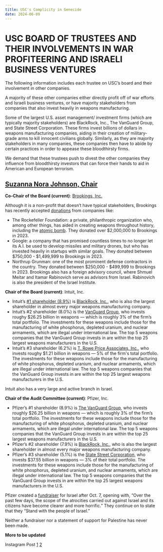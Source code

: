 ```yaml
---
title: USC's Complicity in Genecide
date: 2024-06-09
---
```


# USC BOARD OF TRUSTEES AND THEIR INVOLVEMENTS IN WAR PROFITEERING AND ISRAELI BUSINESS VENTURES

The following information includes each trustee on USC’s board and their involvement in other companies. 

A majority of these other companies either directly profit off of war efforts and Israeli business ventures, or have majority stakeholders from companies that also invest heavily in weapons manufacturing.

Some of the largest U.S. asset management/ investment firms (which are typically majority stakeholders) are  BlackRock, Inc., The VanGuard Group, and State Street Corporation. These firms invest billions of dollars in weapons manufacturing companies, aiding in their creation of military-grade arms to kill innocent civilians globally. Similarly, as they are majority stakeholders in many companies, these companies then have to abide by certain practices in order to appease these bloodthirsty firms.

We demand that these trustees push to divest the other companies they influence from bloodthirsty investors that can force their hands to aid in American and European terrorism.

## [Suzanna Nora Johnson, Chair](https://www.brookings.edu/people/suzanne-nora-johnson/)

**Co-Chair of the Board (current)**: [Brookings, Inc.](https://www.brookings.edu/)

Although it is a non-profit that doesn’t have typical stakeholders, Brookings has recently accepted 
[donations](https://www.brookings.edu/wp-content/uploads/2023/11/Brookings_FY23_Annual_Report.pdf) from companies like:
* The Rockefeller Foundation: a private, philanthropic organization who, among other things, has aided in creating weapons throughout history, including the [atomic bomb](https://resource.rockarch.org/story/the-atomic-bomb-development-rockefeller-foundation-role/). They donated over $2,000,000 to Brookings in 2023.
* Google: a company that has promised countless times to no longer let its A.I. be used to develop missiles and military drones, but who has invested heavily in startups with similar goals. They donated between $750,000 - $1,499,999 to Brookings in 2023.
* Northrup Grunman: one of the most prominent defense contractors in the country. They donated between $250,000 - $499,999 to Brookings in 2023.
	Brookings also has a foreign advisory council, where Shmuel Meitar and Itamar Rabinovich serve as 
advisors from Israel. Rabinovich is also the president of the Israel Institute.

**Chair of the Board (current)**: Intuit, Inc.
* Intuit’s [#1 shareholder (8.9%)](https://www.sec.gov/Archives/edgar/data/896878/000110465922121633/tm2223271-2_def14a.htm#tSOT) is [BlackRock, Inc.](https://peoplesforum.org/blog_post/blackrock-funds-genocide-against-palestinians/), who is also the largest shareholder in almost every 
major weapons manufacturing company.
* Intuit’s #2 shareholder (8.0%) is the [VanGuard Group](https://weaponfreefunds.org/fund/vanguard-500-index-fund/VFIAX/weapon-investments/FSUSA002QH/FOUSA00L8W), who invests roughy $26.25 billion in weapons — 
which is roughly 3% of the firm’s total portfolio. The investments for these weapons include those for the manufacturing of white phosphorus, depleted uranium, and nuclear armaments, which are illegal under international law. The top 5 weapons companies that the VanGuard Group invests in are within the top 25 largest weapons manufacturers in the U.S.
* Intuit’s #3 shareholder (6.2%) is [T. Rowe Price Associates, Inc.](https://weaponfreefunds.org/fund/t-rowe-price-value-fund/TRZAX/weapon-investments/FSUSA0000G/F000014VO9), who invests roughy $1.21 billion in weapons — 5% of the firm's total portfolio. The investments for these weapons include those for the manufacturing of white phosphorus, depleted uranium, and nuclear armaments, which are illegal under international law. The top 5 weapons companies that the VanGuard Group invests in are within the top 25 largest weapons manufacturers in the U.S.

Intuit also has a very large and active branch in Israel.

**Chair of the Audit Committee (current)**: Pfizer, Inc.
* Pfizer’s #1 shareholder (8.9%) is [The VanGuard Group](https://weaponfreefunds.org/fund/vanguard-500-index-fund/VFIAX/weapon-investments/FSUSA002QH/FOUSA00L8W), who invests roughly $26.25 billion in weapons —  which is roughly 3% of the firm’s total portfolio. The investments for these weapons include those for the manufacturing of white phosphorus, depleted uranium, and nuclear armaments, which are illegal under international law. The top 5 weapons companies that the VanGuard Group invests in are within the top 25 largest weapons manufacturers in the U.S.
* Pfizer’s #2 shareholder (7.9%) is [BlackRock, Inc.](https://peoplesforum.org/blog_post/blackrock-funds-genocide-against-palestinians/), who is also the largest shareholder in almost every 
major weapons manufacturing company.
* Pfizer’s #3 shareholder (5.1%) is the [State Street Corporation](https://weaponfreefunds.org/fund/state-street-equity-500-index-fund/SSSVX/weapon-investments/FSUSA04AUI/F00000QT2C), who invests $37.55 billion in weapons — 3% of their total portfolio. The investments for these weapons include those for the manufacturing of white phosphorus, depleted uranium, and nuclear armaments, which are illegal under international law. The top 5 weapons companies that the VanGuard Group invests in are within the top 25 largest weapons manufacturers in the U.S.

Pfizer created a [fundraiser](https://www.linkedin.com/posts/albert-bourla_standing-with-the-people-of-israel-activity-7118243940096466944-lRGZ/) for Israel after Oct. 7, opening with, 
“Over the past few days, the scope of the atrocities carried out against Israel and its citizens have 
become clearer and more horrific.” They continue on to state that they “Stand with the people of Israel.”

Neither a fundraiser nor a statement of support for Palestine has never been made.



**More to be updated**

Instagram Post [1](https://www.instagram.com/p/C12SYSiJhnP) [2](https://www.instagram.com/p/C2Iogw2yaPg/)
